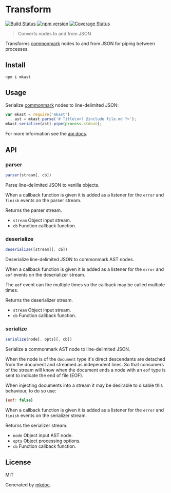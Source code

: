# Transform

[![Build Status](https://travis-ci.org/mkdoc/mkast.svg?v=3)](https://travis-ci.org/mkdoc/mkast)
[![npm version](http://img.shields.io/npm/v/mkast.svg?v=3)](https://npmjs.org/package/mkast)
[![Coverage Status](https://coveralls.io/repos/mkdoc/mkast/badge.svg?branch=master&service=github&v=3)](https://coveralls.io/github/mkdoc/mkast?branch=master)

> Converts nodes to and from JSON

Transforms [commonmark][] nodes to and from JSON for piping between processes.

## Install

```
npm i mkast
```

## Usage

Serialize [commonmark][] nodes to line-delimited JSON:

```javascript
var mkast = require('mkast')
  , ast = mkast.parse('# Title\n<? @include file.md ?>');
mkast.serialize(ast).pipe(process.stdout);
```

For more information see the [api docs](#api).

## API

### parser

```javascript
parser(stream[, cb])
```

Parse line-delimited JSON to vanilla objects.

When a callback function is given it is added as a listener for
the `error` and `finish` events on the parser stream.

Returns the parser stream.

* `stream` Object input stream.
* `cb` Function callback function.

### deserialize

```javascript
deserialize([stream][, cb])
```

Deserialize line-delimited JSON to commonmark AST nodes.

When a callback function is given it is added as a listener for
the `error` and `eof` events on the deserializer stream.

The `eof` event can fire multiple times so the callback may be called
multiple times.

Returns the deserializer stream.

* `stream` Object input stream.
* `cb` Function callback function.

### serialize

```javascript
serialize(node[, opts][, cb])
```

Serialize a commonmark AST node to line-delimited JSON.

When the node is of the `document` type it's direct descendants are
detached from the document and streamed as independent lines. So that
consumers of the stream will know when the document ends a node
with an `eof` type is sent to indicate the end of file (EOF).

When injecting documents into a stream it may be desirable to disable
this behaviour, to do so use:

```javascript
{eof: false}
```

When a callback function is given it is added as a listener for
the `error` and `finish` events on the serializer stream.

Returns the serializer stream.

* `node` Object input AST node.
* `opts` Object processing options.
* `cb` Function callback function.

## License

MIT

Generated by [mkdoc](https://github.com/mkdoc/mkdoc).

[mkdoc]: https://github.com/mkdoc/mkdoc
[commonmark]: http://commonmark.org
[jshint]: http://jshint.com
[jscs]: http://jscs.info

